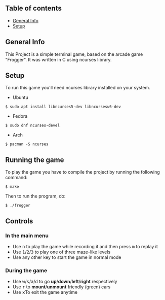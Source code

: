 ## Table of contents
* [General Info](#general-info)
* [Setup](#setup)

## General Info
This Project is a simple terminal game, based on the arcade game "Frogger". It was written in C using ncurses library.

## Setup
To run this game you'll need ncurses library installed on your system.
* Ubuntu
```
$ sudo apt install libncurses5-dev libncursesw5-dev
```
* Fedora
```
$ sudo dnf ncurses-devel
```
* Arch
```
$ pacman -S ncurses
```

## Running the game
To play the game you have to compile the project by running the following command:
```
$ make
```
Then to run the program, do:
```
$ ./frogger
```

## Controls

### In the main menu
* Use <kbd>n</kbd> to play the game while recording it and then press <kbd>m</kbd> to replay it
* Use <kbd>1</kbd>/<kbd>2</kbd>/<kbd>3</kbd> to play one of three maze-like levels
* Use any other key to start  the game in normal mode
  
### During the game
* Use <kbd>w</kbd>/<kbd>s</kbd>/<kbd>a</kbd>/<kbd>d</kbd> to go **up**/**down**/**left**/**right** respectively
* Use <kbd>r</kbd> to **mount**/**unmount** friendly (green) cars
* Use <kbd>x</kbd>To exit the game anytime

